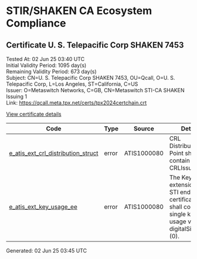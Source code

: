 # STIR/SHAKEN CA Ecosystem Compliance

## Certificate U. S. Telepacific Corp SHAKEN 7453

Tested At: 02 Jun 25 03:40 UTC\
Initial Validity Period: 1095 day(s)\
Remaining Validity Period: 673 day(s)\
Subject: CN=U. S. Telepacific Corp SHAKEN 7453, OU=Qcall, O=U. S. Telepacific Corp, L=Los Angeles, ST=California, C=US\
Issuer: O=Metaswitch Networks, C=GB, CN=Metaswitch STI-CA SHAKEN Issuing 1\
Link: https://qcall.meta.tpx.net/certs/tpx2024certchain.crt

[View certificate details](https://x509.io/?cert=MIICyjCCAm%2BgAwIBAgIQcvPMw3L%2Btn1oI1BeJ4aynDAKBggqhkjOPQQDAjBYMSswKQYDVQQDDCJNZXRhc3dpdGNoIFNUSS1DQSBTSEFLRU4gSXNzdWluZyAxMQswCQYDVQQGEwJHQjEcMBoGA1UECgwTTWV0YXN3aXRjaCBOZXR3b3JrczAeFw0yNDA0MDUwOTUzNTZaFw0yNzA0MDUwOTUzNTZaMIGWMQswCQYDVQQGEwJVUzETMBEGA1UECAwKQ2FsaWZvcm5pYTEUMBIGA1UEBwwLTG9zIEFuZ2VsZXMxHzAdBgNVBAoMFlUuIFMuIFRlbGVwYWNpZmljIENvcnAxDjAMBgNVBAsMBVFjYWxsMSswKQYDVQQDDCJVLiBTLiBUZWxlcGFjaWZpYyBDb3JwIFNIQUtFTiA3NDUzMFkwEwYHKoZIzj0CAQYIKoZIzj0DAQcDQgAEL1g4z%2FhJ%2FVseZ0Gq0nUQif8B5kWk05lXgVv7bb74oZSXj0RP2OOKmrTZi3qpIIC3m8CNfM84QysOZxDLrfy%2BMaOB2zCB2DAMBgNVHRMBAf8EAjAAMA4GA1UdDwEB%2FwQEAwIGwDAWBggrBgEFBQcBGgQKMAigBhYENzQ1MzBHBgNVHR8EQDA%2BMDygOqA4hjZodHRwczovL2F1dGhlbnRpY2F0ZS1hcGkuaWNvbmVjdGl2LmNvbS9kb3dubG9hZC92MS9jcmwwFwYDVR0gBBAwDjAMBgpghkgBhv8JAQEEMB0GA1UdDgQWBBQBbVETBSrIoxXKyvxuLcI73sKfAjAfBgNVHSMEGDAWgBTNHqcAEBDaMh1pGjnV0kYLLDyH1jAKBggqhkjOPQQDAgNJADBGAiEA%2F588RM2jv0rx1vTCFxFS2iGR7JHVZhejxLgRbNcA35gCIQCYS91rxm%2BXIyzprWh2FR%2BvjoJnQj8VuJwvDsGvQ5M7RA%3D%3D)

| Code | Type | Source | Details |
|------|------|--------|---------|
| [e_atis_ext_crl_distribution_struct](../../ISSUES/e_atis_ext_crl_distribution_struct/README.md) | error | ATIS1000080 | CRL Distribution Point shall contain a CRLIssuer field |
| [e_atis_ext_key_usage_ee](../../ISSUES/e_atis_ext_key_usage_ee/README.md) | error | ATIS1000080 | The Key Usage extension for STI end-entity certificates shall contain a single key usage value of digitalSignature (0). |


Generated: 02 Jun 25 03:45 UTC